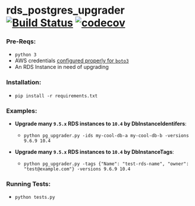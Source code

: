 # rds_postgres_upgrader [![Build Status](https://travis-ci.org/scottx611x/rds_postgres_upgrader.svg?branch=master)](https://travis-ci.org/scottx611x/rds_postgres_upgrader) [![codecov](https://codecov.io/gh/scottx611x/rds_postgres_upgrader/branch/master/graph/badge.svg)](https://codecov.io/gh/scottx611x/rds_postgres_upgrader)

### Pre-Reqs:
- `python 3`
- AWS credentials [configured properly for `boto3`](https://boto3.amazonaws.com/v1/documentation/api/latest/guide/quickstart.html#configuration)
- An RDS Instance in need of upgrading

### Installation:
- `pip install -r requirements.txt`

### Examples:

- **Upgrade many `9.5.x` RDS instances to `10.4` by DbInstanceIdentifers**:
    - `python pg_upgrader.py -ids my-cool-db-a my-cool-db-b -versions 9.6.9 10.4`

- **Upgrade many `9.5.x` RDS instances to `10.4` by DbInstanceTags**:
    - `python pg_upgrader.py -tags {"Name": "test-rds-name", "owner": "test@example.com"} -versions 9.6.9 10.4`

### Running Tests:
- `python tests.py`